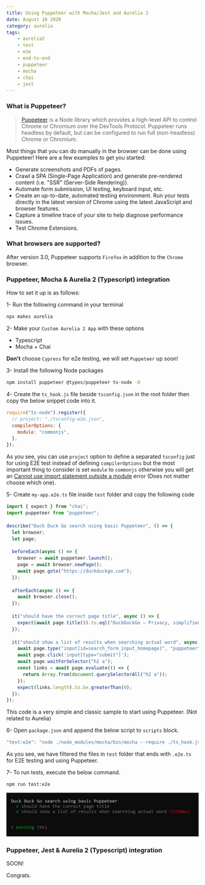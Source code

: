 ```yaml
---
title: Using Puppeteer with Mocha/Jest and Aurelia 2
date: August 18 2020
category: aurelia
tags:
    - aurelia2
    - test
    - e2e
    - end-to-end
    - puppeteer
    - mocha
    - chai
    - jest
---
```


### What is Puppeteer? 

> [Puppeteer](https://github.com/puppeteer/puppeteer) is a Node library which provides a high-level API to control Chrome or Chromium over the DevTools Protocol. Puppeteer runs headless by default, but can be configured to run full (non-headless) Chrome or Chromium.

Most things that you can do manually in the browser can be done using Puppeteer! Here are a few examples to get you started:

* Generate screenshots and PDFs of pages.
* Crawl a SPA (Single-Page Application) and generate pre-rendered content (i.e. "SSR" (Server-Side Rendering)).
* Automate form submission, UI testing, keyboard input, etc.
* Create an up-to-date, automated testing environment. Run your tests directly in the latest version of Chrome using the latest JavaScript and browser features.
* Capture a timeline trace of your site to help diagnose performance issues.
* Test Chrome Extensions.

<!-- more -->

### What browsers are supported?

After version 3.0, Puppeteer supports `Firefox` in addition to the `Chrome` browser.

### Puppeteer, Mocha & Aurelia 2 (Typescript) integration

How to set it up is as follows:

1- Run the following command in your terminal

``` bash
npx makes aurelia
```

2- Make your `Custom Aurelia 2 App` with these options
* Typescript
* Mocha + Chai

**Don't** choose `Cypress` for e2e testing, we will set `Puppeteer` up soon!

3- Install the following Node packages

```bash
npm install puppeteer @types/puppeteer ts-node -D
```

4- Create the `ts_hook.js` file beside `tsconfig.json` in the root folder then copy the below snippet code into it.

```js
require("ts-node").register({
  // project: "./tsconfig-e2e.json",
  compilerOptions: {
    module: "commonjs",
  },
});
```
As you see, you can use `project` option to define a separated `tsconfig` just for using E2E test instead of defining `compilerOptions` but the most important thing to consider is set `module` to `commonjs` otherwise you will get an [Cannot use import statement outside a module](https://github.com/TypeStrong/ts-node/issues/922) error (Does not matter choose which one).

5- Create `my-app.e2e.ts` file inside `test` folder and copy the following code

```js
import { expect } from "chai";
import puppeteer from "puppeteer";

describe("Duck Duck Go search using basic Puppeteer", () => {
  let browser;
  let page;

  beforeEach(async () => {
    browser = await puppeteer.launch();
    page = await browser.newPage();
    await page.goto("https://duckduckgo.com");
  });

  afterEach(async () => {
    await browser.close();
  });

  it("should have the correct page title", async () => {
    expect(await page.title()).to.eql("DuckDuckGo — Privacy, simplified.");
  });

  it("should show a list of results when searching actual word", async () => {
    await page.type("input[id=search_form_input_homepage]", "puppeteer");
    await page.click('input[type="submit"]');
    await page.waitForSelector("h2 a");
    const links = await page.evaluate(() => {
      return Array.from(document.querySelectorAll("h2 a"));
    });
    expect(links.length).to.be.greaterThan(0);
  });
});
```

This code is a very simple and classic sample to start using Puppeteer. (Not related to Aurelia)

6- Open `package.json` and append the below script to `scripts` block.

```js
"test:e2e": "node ./node_modules/mocha/bin/mocha --require ./ts_hook.js --timeout=30000 test/**/*.e2e.ts"
```

As you see, we have filtered the files in `test` folder that ends with `.e2e.ts` for E2E testing and using Puppeteer.

7- To run tests, execute the below command.

```bash
npm run test:e2e
```

![](/images/using-puppeteer-with-mocha-or-jest-and-aurelia-2/1.png)

### Puppeteer, Jest & Aurelia 2 (Typescript) integration

SOON!


Congrats.